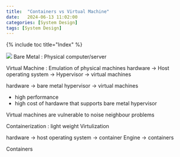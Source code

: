 ```yaml
---
title:  "Containers vs Virtual Machine"
date:   2024-06-13 11:02:00
categories: [System Design]
tags: [System Design]
---
```

{% include toc title="Index" %}

![](https://www.youtube.com/watch?v=Jz8Gs4UHTO8&t=307s)
Bare Metal : Physical computer/server 

Virtual Machine : Emulation of physical machines
hardware -> Host operating system -> Hypervisor -> virtual machines

hardware -> bare metal hypervisor -> virtual machines
- high performance
- high cost of hardawre that supports bare metal hypervisor

Virtual machines are vulnerable to noise neighbour problems


Containerization : light weight Virtulization

hardware -> host operating system -> container Engine -> containers

Containers

